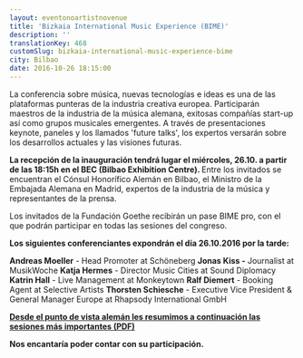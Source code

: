 ```yaml
---
layout: eventonoartistnovenue
title: 'Bizkaia International Music Experience (BIME)'
description: ''
translationKey: 468
customSlug: bizkaia-international-music-experience-bime
city: Bilbao
date: 2016-10-26 18:15:00
---
```


 

La conferencia sobre música, nuevas tecnologías e ideas es una de las plataformas punteras de la industria creativa europea. Participarán maestros de la industria de la música alemana, exitosas compañías start-up así como grupos musicales emergentes. A través de presentaciones keynote, paneles y los llamados 'future talks', los expertos versarán sobre los desarrollos actuales y las visiones futuras.

<strong>La recepción de la inauguración tendrá lugar el miércoles, 26.10. a partir de las 18:15h en el BEC (Bilbao Exhibition Centre). </strong>Entre los invitados se encuentran el Cónsul Honorífico Alemán en Bilbao, el Ministro de la Embajada Alemana en Madrid, expertos de la industria de la música y representantes de la prensa. 

Los invitados de la Fundación Goethe recibirán un pase BIME pro, con el que podrán participar en todas las sesiones del congreso.

<strong>Los siguientes conferenciantes expondrán el día 26.10.2016 por la tarde: </strong>

<strong>Andreas Moeller</strong> - Head Promoter at Schöneberg <strong>Jonas Kiss -</strong> Journalist at MusikWoche <strong>Katja Hermes</strong> - Director Music Cities at Sound Diplomacy <strong>Katrin Hall</strong> - Live Management at Monkeytown <strong>Ralf Diemert</strong> - Booking Agent at Selective Artists <strong>Thorsten Schiesche</strong> - Executive Vice President &amp; General Manager Europe at Rhapsody International GmbH

<strong><a href="https://fundaciongoetheorg.local/wp-content/uploads/2016/10/BIME-16-–-Conference-Program-with-German-participation.pdf" target="_blank" rel="nofollow noopener noreferrer" rel="noopener noreferrer">Desde el punto de vista alemán les resumimos a continuación las sesiones más importantes (PDF)</a></strong>

<strong>Nos encantaría poder contar con su participación.</strong>
